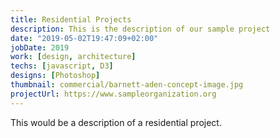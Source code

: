 ```yaml
---
title: Residential Projects
description: This is the description of our sample project
date: "2019-05-02T19:47:09+02:00"
jobDate: 2019
work: [design, architecture]
techs: [javascript, D3]
designs: [Photoshop]
thumbnail: commercial/barnett-aden-concept-image.jpg
projectUrl: https://www.sampleorganization.org
---
```


This would be a description of a residential project.
